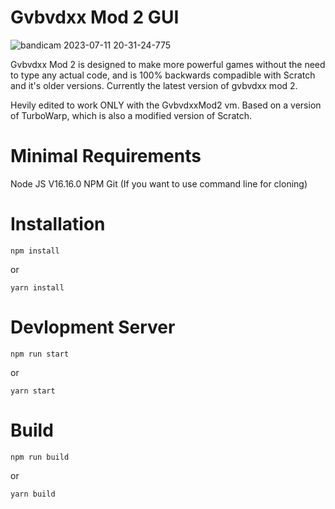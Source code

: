 # Gvbvdxx Mod 2 GUI

![bandicam 2023-07-11 20-31-24-775](https://github.com/gvbvdxx-test/GvbvdxxMod2/assets/123641869/a99ee0fc-04b5-4d20-bfaa-b6ab0f418192)

Gvbvdxx Mod 2 is designed to make more powerful games without the need to type any actual code, and is 100% backwards compadible with Scratch and it's older versions.
Currently the latest version of gvbvdxx mod 2.

Hevily edited to work ONLY with the GvbvdxxMod2 vm.
Based on a version of TurboWarp, which is also a modified version of Scratch.

# Minimal Requirements

Node JS V16.16.0
NPM
Git (If you want to use command line for cloning)

# Installation
```
npm install
```
or
```
yarn install
```

# Devlopment Server

```
npm run start
```
or
```
yarn start
```

# Build

```
npm run build
```
or
```
yarn build
```